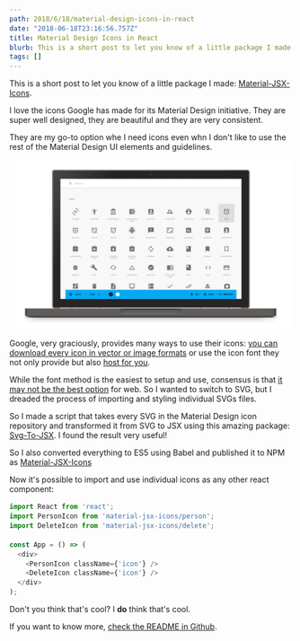 ```yaml
---
path: 2018/6/18/material-design-icons-in-react
date: "2018-06-18T23:16:56.757Z"
title: Material Design Icons in React
blurb: This is a short post to let you know of a little package I made.
tags: []
---
```


This is a short post to let you know of a little package I made: [Material-JSX-Icons](https://www.npmjs.com/package/material-jsx-icons).

I love the icons Google has made for its Material Design initiative. They are super well designed, they are beautiful and they are very consistent.

They are my go-to option whe I need icons even whn I don't like to use the rest of the Material Design UI elements and guidelines.

![](icons-library.png)

Google, very graciously, provides many ways to use their icons: [you can download every icon in vector or image formats](https://material.io/tools/icons/) or use the icon font they not only provide but also [host for you](https://google.github.io/material-design-icons/#icon-font-for-the-web).

While the font method is the easiest to setup and use, consensus is that [it may not be the best option](https://css-tricks.com/icon-fonts-vs-svg/) for web. So I wanted to switch to SVG, but I dreaded the process of importing and styling individual SVGs files.

So I made a script that takes every SVG in the Material Design icon repository and transformed it from SVG to JSX using this amazing package: [Svg-To-JSX](https://github.com/janjakubnanista/svg-to-jsx). I found the result very useful!

So I also converted everything to ES5 using Babel and published it to NPM as [Material-JSX-Icons](https://www.npmjs.com/package/material-jsx-icons)

Now it's possible to import and use individual icons as any other react component:

```javascript
import React from 'react';
import PersonIcon from 'material-jsx-icons/person';
import DeleteIcon from 'material-jsx-icons/delete';

const App = () => (
  <div>
    <PersonIcon className={'icon'} />
    <DeleteIcon className={'icon'} />
  </div>
);
```

Don't you think that's cool? I **do** think that's cool.

If you want to know more, [check the README in Github](https://github.com/soska/material-jsx-icons).
